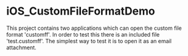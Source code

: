 iOS_CustomFileFormatDemo
========================

This project contains two applications which can open the custom file format 'customff'. In order to test this there is an included file 'test.customff'. The simplest way to test it is to open it as an email attachment.
